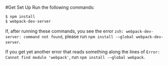 #Get Set Up
Run the following commands:

```sh
$ npm install
$ webpack-dev-server
```

If, after running these commands, you see the error `zsh: webpack-dev-server: command not found`, please run `npm install -—global webpack-dev-server`.

If you get yet another error that reads something along the lines of `Error: Cannot find module 'webpack'`, run `npm install -—global webpack`.
